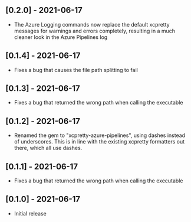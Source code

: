 ## [0.2.0] - 2021-06-17

- The Azure Logging commands now replace the default xcpretty messages for warnings and errors completely, resulting in a much cleaner look in the Azure Pipelines log

## [0.1.4] - 2021-06-17

- Fixes a bug that causes the file path splitting to fail

## [0.1.3] - 2021-06-17

- Fixes a bug that returned the wrong path when calling the executable

## [0.1.2] - 2021-06-17

- Renamed the gem to "xcpretty-azure-pipelines", using dashes instead of underscores. This is in line with the existing xcpretty formatters out there, which all use dashes.

## [0.1.1] - 2021-06-17

- Fixes a bug that returned the wrong path when calling the executable

## [0.1.0] - 2021-06-17

- Initial release
